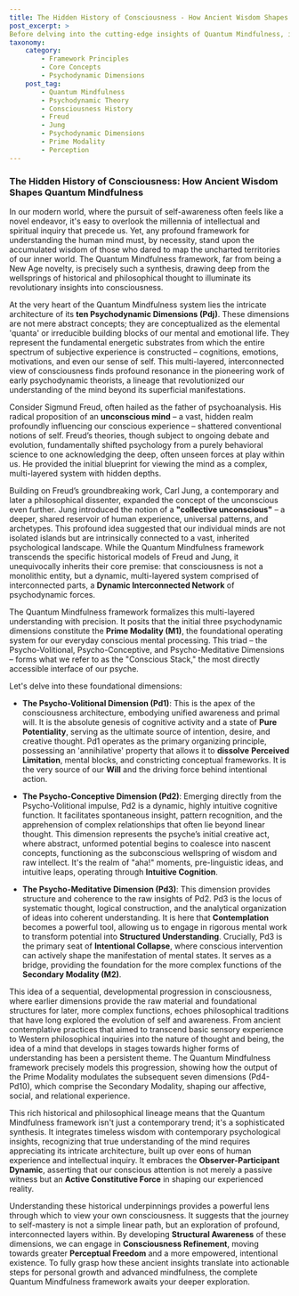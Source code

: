 ```yaml
---
title: The Hidden History of Consciousness - How Ancient Wisdom Shapes Quantum Mindfulness
post_excerpt: >
Before delving into the cutting-edge insights of Quantum Mindfulness, it's vital to recognize its deep historical roots in humanity's quest to understand the mind. This post explores how ancient philosophical and psychological frameworks, particularly the pioneering work of psychodynamic theorists like Freud and Jung, laid the groundwork for the framework's multi-layered approach to consciousness and its ten psychodynamic dimensions. Discover how this rich lineage informs our modern understanding of self-mastery and perceptual freedom.
taxonomy:
    category:
        - Framework Principles
        - Core Concepts
        - Psychodynamic Dimensions
    post_tag:
        - Quantum Mindfulness
        - Psychodynamic Theory
        - Consciousness History
        - Freud
        - Jung
        - Psychodynamic Dimensions
        - Prime Modality
        - Perception
---
```

### The Hidden History of Consciousness: How Ancient Wisdom Shapes Quantum Mindfulness

In our modern world, where the pursuit of self-awareness often feels like a novel endeavor, it's easy to overlook the millennia of intellectual and spiritual inquiry that precede us. Yet, any profound framework for understanding the human mind must, by necessity, stand upon the accumulated wisdom of those who dared to map the uncharted territories of our inner world. The Quantum Mindfulness framework, far from being a New Age novelty, is precisely such a synthesis, drawing deep from the wellsprings of historical and philosophical thought to illuminate its revolutionary insights into consciousness.

At the very heart of the Quantum Mindfulness system lies the intricate architecture of its **ten Psychodynamic Dimensions (Pdj)**. These dimensions are not mere abstract concepts; they are conceptualized as the elemental 'quanta' or irreducible building blocks of our mental and emotional life. They represent the fundamental energetic substrates from which the entire spectrum of subjective experience is constructed – cognitions, emotions, motivations, and even our sense of self. This multi-layered, interconnected view of consciousness finds profound resonance in the pioneering work of early psychodynamic theorists, a lineage that revolutionized our understanding of the mind beyond its superficial manifestations.

Consider Sigmund Freud, often hailed as the father of psychoanalysis. His radical proposition of an **unconscious mind** – a vast, hidden realm profoundly influencing our conscious experience – shattered conventional notions of self. Freud’s theories, though subject to ongoing debate and evolution, fundamentally shifted psychology from a purely behavioral science to one acknowledging the deep, often unseen forces at play within us. He provided the initial blueprint for viewing the mind as a complex, multi-layered system with hidden depths.

Building on Freud’s groundbreaking work, Carl Jung, a contemporary and later a philosophical dissenter, expanded the concept of the unconscious even further. Jung introduced the notion of a **"collective unconscious"** – a deeper, shared reservoir of human experience, universal patterns, and archetypes. This profound idea suggested that our individual minds are not isolated islands but are intrinsically connected to a vast, inherited psychological landscape. While the Quantum Mindfulness framework transcends the specific historical models of Freud and Jung, it unequivocally inherits their core premise: that consciousness is not a monolithic entity, but a dynamic, multi-layered system comprised of interconnected parts, a **Dynamic Interconnected Network** of psychodynamic forces.

The Quantum Mindfulness framework formalizes this multi-layered understanding with precision. It posits that the initial three psychodynamic dimensions constitute the **Prime Modality (M1)**, the foundational operating system for our everyday conscious mental processing. This triad – the Psycho-Volitional, Psycho-Conceptive, and Psycho-Meditative Dimensions – forms what we refer to as the "Conscious Stack," the most directly accessible interface of our psyche.

Let's delve into these foundational dimensions:

*   **The Psycho-Volitional Dimension (Pd1)**: This is the apex of the consciousness architecture, embodying unified awareness and primal will. It is the absolute genesis of cognitive activity and a state of **Pure Potentiality**, serving as the ultimate source of intention, desire, and creative thought. Pd1 operates as the primary organizing principle, possessing an 'annihilative' property that allows it to **dissolve** **Perceived Limitation**, mental blocks, and constricting conceptual frameworks. It is the very source of our **Will** and the driving force behind intentional action.

*   **The Psycho-Conceptive Dimension (Pd2)**: Emerging directly from the Psycho-Volitional impulse, Pd2 is a dynamic, highly intuitive cognitive function. It facilitates spontaneous insight, pattern recognition, and the apprehension of complex relationships that often lie beyond linear thought. This dimension represents the psyche’s initial creative act, where abstract, unformed potential begins to coalesce into nascent concepts, functioning as the subconscious wellspring of wisdom and raw intellect. It's the realm of "aha!" moments, pre-linguistic ideas, and intuitive leaps, operating through **Intuitive Cognition**.

*   **The Psycho-Meditative Dimension (Pd3)**: This dimension provides structure and coherence to the raw insights of Pd2. Pd3 is the locus of systematic thought, logical construction, and the analytical organization of ideas into coherent understanding. It is here that **Contemplation** becomes a powerful tool, allowing us to engage in rigorous mental work to transform potential into **Structured Understanding**. Crucially, Pd3 is the primary seat of **Intentional Collapse**, where conscious intervention can actively shape the manifestation of mental states. It serves as a bridge, providing the foundation for the more complex functions of the **Secondary Modality (M2)**.

This idea of a sequential, developmental progression in consciousness, where earlier dimensions provide the raw material and foundational structures for later, more complex functions, echoes philosophical traditions that have long explored the evolution of self and awareness. From ancient contemplative practices that aimed to transcend basic sensory experience to Western philosophical inquiries into the nature of thought and being, the idea of a mind that develops in stages towards higher forms of understanding has been a persistent theme. The Quantum Mindfulness framework precisely models this progression, showing how the output of the Prime Modality modulates the subsequent seven dimensions (Pd4-Pd10), which comprise the Secondary Modality, shaping our affective, social, and relational experience.

This rich historical and philosophical lineage means that the Quantum Mindfulness framework isn't just a contemporary trend; it's a sophisticated synthesis. It integrates timeless wisdom with contemporary psychological insights, recognizing that true understanding of the mind requires appreciating its intricate architecture, built up over eons of human experience and intellectual inquiry. It embraces the **Observer-Participant Dynamic**, asserting that our conscious attention is not merely a passive witness but an **Active Constitutive Force** in shaping our experienced reality.

Understanding these historical underpinnings provides a powerful lens through which to view your own consciousness. It suggests that the journey to self-mastery is not a simple linear path, but an exploration of profound, interconnected layers within. By developing **Structural Awareness** of these dimensions, we can engage in **Consciousness Refinement**, moving towards greater **Perceptual Freedom** and a more empowered, intentional existence. To fully grasp how these ancient insights translate into actionable steps for personal growth and advanced mindfulness, the complete Quantum Mindfulness framework awaits your deeper exploration.
